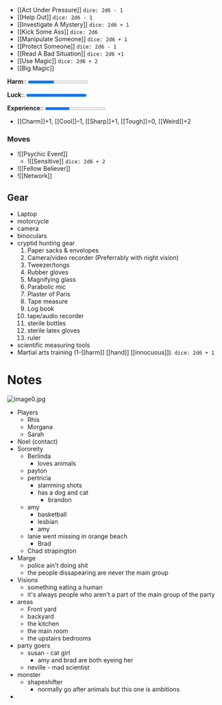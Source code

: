 - [[Act Under Pressure]] `dice: 2d6 - 1`
- [[Help Out]] `dice: 2d6 - 1`
- [[Investigate A Mystery]] `dice: 2d6 + 1`
- [[Kick Some Ass]] `dice: 2d6`
- [[Manipulate Someone]] `dice: 2d6 + 1`
- [[Protect Someone]] `dice: 2d6 - 1`
- [[Read A Bad Situation]] `dice: 2d6 +1`
- [[Use Magic]] `dice: 2d6 + 2`
- [[Big Magic]]

**Harm**:: <progress max="7" value="3"/>

**Luck**:: <progress max="7" value="7"/>

**Experience**:: <progress max="5" value="2"/>

- [[Charm]]+1, [[Cool]]–1, [[Sharp]]+1, [[Tough]]=0, [[Weird]]+2 

### Moves

- ![[Psychic Event]]
	- ![[Sensitive]] `dice: 2d6 + 2`
- ![[Fellow Believer]]
- ![[Network]]

## Gear
- Laptop
- motorcycle
- camera
- binoculars
- cryptid hunting gear
	1. Paper sacks & envelopes 
	2. Camera/video recorder (Preferrably with night vision) 
	3. Tweezer/tongs 
	4. Rubber gloves 
	5. Magnifying glass 
	6. Parabolic mic 
	7. Plaster of Paris 
	8. Tape measure 
	9. Log book
	10. tape/audio recorder
	11. sterile bottles 
	12. sterile latex gloves
	13. ruler
- scientific measuring tools
- Martial arts training (1-[[harm]] [[hand]] [[innocuous]]). `dice: 2d6 + 1`

# Notes
![image0.jpg](https://www.dummies.com/wp-content/uploads/331372.image0.jpg)
- Players
	- Rhis
	- Morgana
	- Sarah
- Noel (contact)
- Sororeity
	- Berlinda
		- loves animals
	- payton
	- pertricia
		- slamming shots
		- has a dog and cat
			- brandon
	- amy
		- basketball
		- lesbian
		- amy
	- lanie went missing in orange beach
		- Brad
	- Chad strapington
- Marge
	- police ain't doing shit
	- the people dissapearing are never the main group
- Visions
	- something eating a human
	- it's always people who aren't a part of the main group of the party
- areas
	- Front yard
	- backyard 
	- the kitchen
	- the main room
	- the upstairs bedrooms
- party goers
	- susan - cat girl
		- amy and brad are both eyeing her 
	- neville - mad scientist
- monster
	- shapeshifter
		- normally go after animals but this one is ambitions
- 
